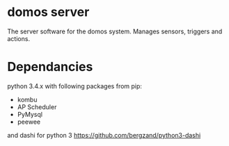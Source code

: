 domos server
============

The server software for the domos system. Manages sensors, triggers and actions.



Dependancies
============
python 3.4.x
with following packages from pip:
 *  kombu
 *  AP Scheduler
 *  PyMysql
 *  peewee
 
and dashi for python 3
https://github.com/bergzand/python3-dashi